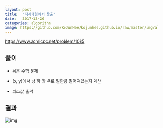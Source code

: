```yaml
---
layout: post
title:  "직사각형에서 탈출"
date:   2017-12-26
categories: algorithm
image: https://github.com/KoJunHee/kojunhee.github.io/raw/master/img/algorithm.png
---
```


<https://www.acmicpc.net/problem/1085>

## 풀이

- 쉬운 수학 문제

- (x, y)에서 상 하 좌 우로 얼만큼 떨어져있는지 계산

- 최소값 출력

## 결과

![img](https://github.com/KoJunHee/kojunhee.github.io/raw/master/img/탈출.png)




		
	

